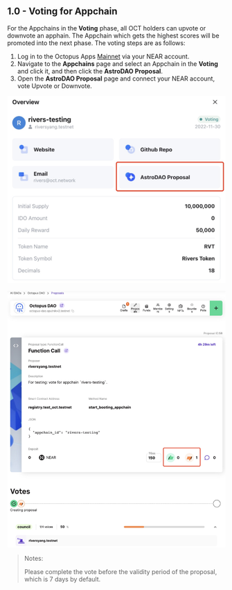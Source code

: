 ## 1.0 - Voting for Appchain

For the Appchains in the **Voting** phase, all OCT holders can upvote or downvote an apphain. The Appchain which gets the highest scores will be promoted into the next phase. The voting steps are as follows:

1. Log in to the Octopus Apps [Mainnet](https://mainnet.oct.network) via your NEAR account.
2. Navigate to the **Appchains** page and select an Appchain in the **Voting** and click it, and then click the **AstroDAO Proposal**.
3. Open the **AstroDAO Proposal** page and connect your NEAR account, vote Upvote or Downvote.

![voting proposal](../images/guides/voting_proposal.jpg)

![voting appchain](../images/guides/voting_appchain.jpg)

> Notes:
>
> Please complete the vote before the validity period of the proposal, which is 7 days by default.